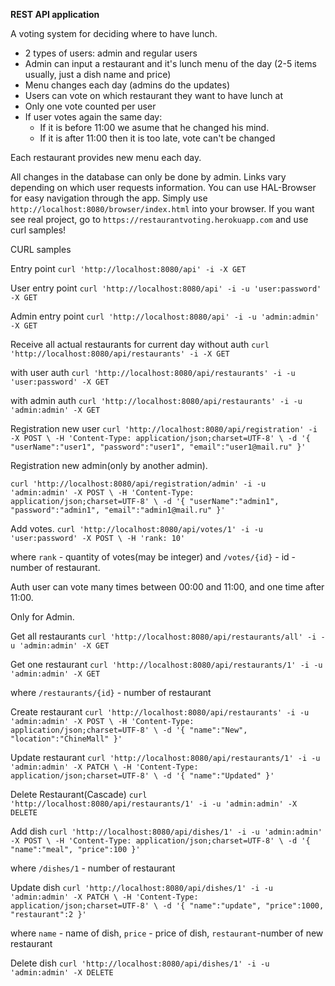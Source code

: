 **REST API application**  

A voting system for deciding where to have lunch.

 * 2 types of users: admin and regular users
 * Admin can input a restaurant and it's lunch menu of the day (2-5 items usually, just a dish name and price)
 * Menu changes each day (admins do the updates)
 * Users can vote on which restaurant they want to have lunch at
 * Only one vote counted per user
 * If user votes again the same day:
    - If it is before 11:00 we asume that he changed his mind.
    - If it is after 11:00 then it is too late, vote can't be changed

Each restaurant provides new menu each day.

All changes in the database can only be done by admin. 
Links vary depending on which user requests information.
You can use HAL-Browser for easy navigation through the app.
Simply use `http://localhost:8080/browser/index.html` into your browser.
If you want see real project, go to `https://restaurantvoting.herokuapp.com`
and use curl samples!

CURL samples

Entry point
`curl 'http://localhost:8080/api' -i -X GET`

User entry point
`curl 'http://localhost:8080/api' -i -u 'user:password' -X GET`

Admin entry point
`curl 'http://localhost:8080/api' -i -u 'admin:admin' -X GET`

Receive all actual restaurants for current day without auth
`curl 'http://localhost:8080/api/restaurants' -i -X GET`

with user auth
`curl 'http://localhost:8080/api/restaurants' -i -u 'user:password' -X GET`

with admin auth
`curl 'http://localhost:8080/api/restaurants' -i -u 'admin:admin' -X GET`

Registration new user
`curl 'http://localhost:8080/api/registration' -i -X POST \
     -H 'Content-Type: application/json;charset=UTF-8' \
     -d '{
 	"userName":"user1",
 	"password":"user1",
 	"email":"user1@mail.ru"
 }'`
 
Registration new admin(only by another admin).

`curl 'http://localhost:8080/api/registration/admin' -i -u 'admin:admin' -X POST \
     -H 'Content-Type: application/json;charset=UTF-8' \
     -d '{
 	"userName":"admin1",
 	"password":"admin1",
 	"email":"admin1@mail.ru"
 }'`
 
Add votes.
`curl 'http://localhost:8080/api/votes/1' -i -u 'user:password' -X POST \
     -H 'rank: 10'`

where `rank` - quantity of votes(may be integer)
and `/votes/{id}` - id - number of restaurant.

Auth user can vote many times between 00:00 and 11:00, and one time after 11:00.

Only for Admin.

Get all restaurants
`curl 'http://localhost:8080/api/restaurants/all' -i -u 'admin:admin' -X GET`

Get one restaurant
`curl 'http://localhost:8080/api/restaurants/1' -i -u 'admin:admin' -X GET`

where `/restaurants/{id}` - number of restaurant

Create restaurant
`curl 'http://localhost:8080/api/restaurants' -i -u 'admin:admin' -X POST \
     -H 'Content-Type: application/json;charset=UTF-8' \
     -d '{
 	"name":"New",
 	"location":"ChineMall"
 }'`
 
Update restaurant
`curl 'http://localhost:8080/api/restaurants/1' -i -u 'admin:admin' -X PATCH \
     -H 'Content-Type: application/json;charset=UTF-8' \
     -d '{
 	"name":"Updated"
 }'`
 
Delete Restaurant(Cascade)
`curl 'http://localhost:8080/api/restaurants/1' -i -u 'admin:admin' -X DELETE`

Add dish
`curl 'http://localhost:8080/api/dishes/1' -i -u 'admin:admin' -X POST \
     -H 'Content-Type: application/json;charset=UTF-8' \
     -d '{
 	"name":"meal",
 	"price":100
 }'`
 
where `/dishes/1` - number of restaurant

Update dish
`curl 'http://localhost:8080/api/dishes/1' -i -u 'admin:admin' -X PATCH \
     -H 'Content-Type: application/json;charset=UTF-8' \
     -d '{
 	"name":"update",
 	"price":1000,
 	"restaurant":2
 }'`
 
 where `name` - name of dish,
 `price` - price of dish,
 `restaurant`-number of new restaurant
 
Delete dish
 `curl 'http://localhost:8080/api/dishes/1' -i -u 'admin:admin' -X DELETE`
 
